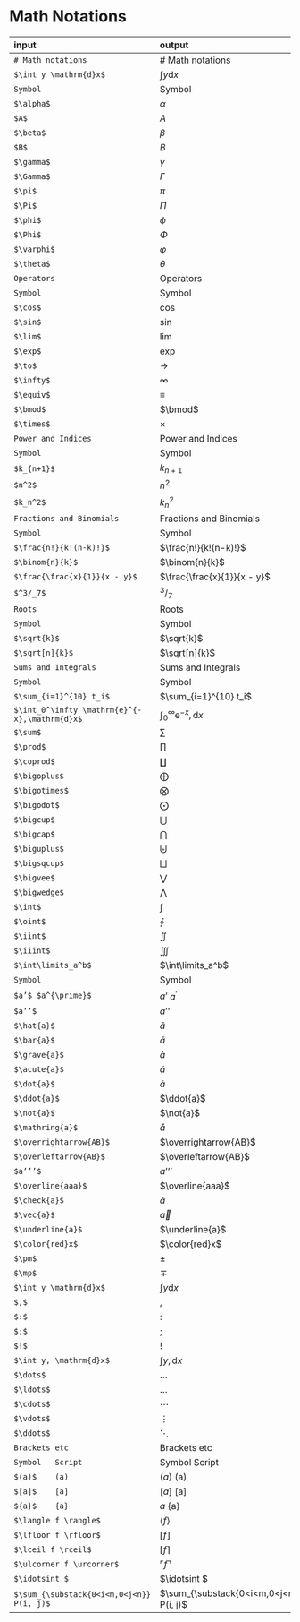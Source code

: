 # Math Notations


| input | output|
|:---------------------------|:----------------------------------------------|
| `# Math notations`  | # Math notations |
| `$\int y \mathrm{d}x$`  | $\int y \mathrm{d}x$ |
| `Symbol`  | Symbol |
| `$\alpha$`  | $\alpha$ |
| `$A$`  | $A$ |
| `$\beta$`  | $\beta$ |
| `$B$`  | $B$ |
| `$\gamma$`  | $\gamma$ |
| `$\Gamma$`  | $\Gamma$ |
| `$\pi$`  | $\pi$ |
| `$\Pi$`  | $\Pi$ |
| `$\phi$`  | $\phi$ |
| `$\Phi$`  | $\Phi$ |
| `$\varphi$`  | $\varphi$ |
| `$\theta$`  | $\theta$ |
| `Operators`  | Operators |
| `Symbol`  | Symbol |
| `$\cos$`  | $\cos$ |
| `$\sin$`  | $\sin$ |
| `$\lim$`  | $\lim$ |
| `$\exp$`  | $\exp$ |
| `$\to$`  | $\to$ |
| `$\infty$`  | $\infty$ |
| `$\equiv$`  | $\equiv$ |
| `$\bmod$`  | $\bmod$ |
| `$\times$`  | $\times$ |
| `Power and Indices`  | Power and Indices |
| `Symbol`  | Symbol |
| `$k_{n+1}$`  | $k_{n+1}$ |
| `$n^2$`  | $n^2$ |
| `$k_n^2$`  | $k_n^2$ |
| `Fractions and Binomials`  | Fractions and Binomials |
| `Symbol`  | Symbol |
| `$\frac{n!}{k!(n-k)!}$`  | $\frac{n!}{k!(n-k)!}$ |
| `$\binom{n}{k}$`  | $\binom{n}{k}$ |
| `$\frac{\frac{x}{1}}{x - y}$`  | $\frac{\frac{x}{1}}{x - y}$ |
| `$^3/_7$`  | $^3/_7$ |
| `Roots`  | Roots |
| `Symbol`  | Symbol |
| `$\sqrt{k}$`  | $\sqrt{k}$ |
| `$\sqrt[n]{k}$`  | $\sqrt[n]{k}$ |
| `Sums and Integrals`  | Sums and Integrals |
| `Symbol`  | Symbol |
| `$\sum_{i=1}^{10} t_i$`  | $\sum_{i=1}^{10} t_i$ |
| `$\int_0^\infty \mathrm{e}^{-x},\mathrm{d}x$`  | $\int_0^\infty \mathrm{e}^{-x},\mathrm{d}x$ |
| `$\sum$`  | $\sum$ |
| `$\prod$`  | $\prod$ |
| `$\coprod$`  | $\coprod$ |
| `$\bigoplus$`  | $\bigoplus$ |
| `$\bigotimes$`  | $\bigotimes$ |
| `$\bigodot$`  | $\bigodot$ |
| `$\bigcup$`  | $\bigcup$ |
| `$\bigcap$`  | $\bigcap$ |
| `$\biguplus$`  | $\biguplus$ |
| `$\bigsqcup$`  | $\bigsqcup$ |
| `$\bigvee$`  | $\bigvee$ |
| `$\bigwedge$`  | $\bigwedge$ |
| `$\int$`  | $\int$ |
| `$\oint$`  | $\oint$ |
| `$\iint$`  | $\iint$ |
| `$\iiint$`  | $\iiint$ |
| `$\int\limits_a^b$`  | $\int\limits_a^b$ |
| `Symbol`  | Symbol |
| `$a’$ $a^{\prime}$`  | $a’$ $a^{\prime}$ |
| `$a’’$`  | $a’’$ |
| `$\hat{a}$`  | $\hat{a}$ |
| `$\bar{a}$`  | $\bar{a}$ |
| `$\grave{a}$`  | $\grave{a}$ |
| `$\acute{a}$`  | $\acute{a}$ |
| `$\dot{a}$`  | $\dot{a}$ |
| `$\ddot{a}$`  | $\ddot{a}$ |
| `$\not{a}$`  | $\not{a}$ |
| `$\mathring{a}$`  | $\mathring{a}$ |
| `$\overrightarrow{AB}$`  | $\overrightarrow{AB}$ |
| `$\overleftarrow{AB}$`  | $\overleftarrow{AB}$ |
| `$a’’’$`  | $a’’’$ |
| `$\overline{aaa}$`  | $\overline{aaa}$ |
| `$\check{a}$`  | $\check{a}$ |
| `$\vec{a}$`  | $\vec{a}$ |
| `$\underline{a}$`  | $\underline{a}$ |
| `$\color{red}x$`  | $\color{red}x$ |
| `$\pm$`  | $\pm$ |
| `$\mp$`  | $\mp$ |
| `$\int y \mathrm{d}x$`  | $\int y \mathrm{d}x$ |
| `$,$`  | $,$ |
| `$:$`  | $:$ |
| `$;$`  | $;$ |
| `$!$`  | $!$ |
| `$\int y, \mathrm{d}x$`  | $\int y, \mathrm{d}x$ |
| `$\dots$`  | $\dots$ |
| `$\ldots$`  | $\ldots$ |
| `$\cdots$`  | $\cdots$ |
| `$\vdots$`  | $\vdots$ |
| `$\ddots$`  | $\ddots$ |
| `Brackets etc`  | Brackets etc |
| `Symbol	Script`  | Symbol	Script |
| `$(a)$	(a)`  | $(a)$	(a) |
| `$[a]$	[a]`  | $[a]$	[a] |
| `${a}$	{a}`  | ${a}$	{a} |
| `$\langle f \rangle$`  | $\langle f \rangle$ |
| `$\lfloor f \rfloor$`  | $\lfloor f \rfloor$ |
| `$\lceil f \rceil$`  | $\lceil f \rceil$ |
| `$\ulcorner f \urcorner$`  | $\ulcorner f \urcorner$ |
| `$\idotsint $`  | $\idotsint $ |
| `$\sum_{\substack{0<i<m,0<j<n}} P(i, j)$`  | $\sum_{\substack{0<i<m,0<j<n}} P(i, j)$ |

